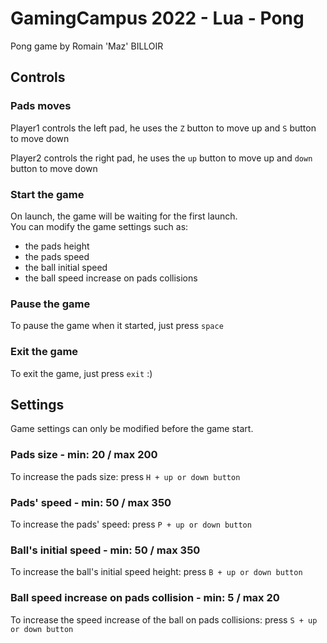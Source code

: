 # GamingCampus 2022 - Lua - Pong
Pong game by Romain 'Maz' BILLOIR

## Controls
### Pads moves
Player1 controls the left pad, he uses the `Z` button to move up and `S` button to move down

Player2 controls the right pad, he uses the `up` button to move up and `down` button to move down

### Start the game
On launch, the game will be waiting for the first launch.  
You can modify the game settings such as:
- the pads height
- the pads speed
- the ball initial speed
- the ball speed increase on pads collisions

### Pause the game
To pause the game when it started, just press `space`

### Exit the game
To exit the game, just press `exit` :)

## Settings
Game settings can only be modified before the game start.
### Pads size - min: 20 / max 200
To increase the pads size: press `H + up or down button`
### Pads' speed - min: 50 / max 350
To increase the pads' speed: press `P + up or down button`
### Ball's initial speed - min: 50 / max 350
To increase the ball's initial speed height: press `B + up or down button`
### Ball speed increase on pads collision - min: 5 / max 20
To increase the speed increase of the ball on pads collisions: press `S + up or down button`